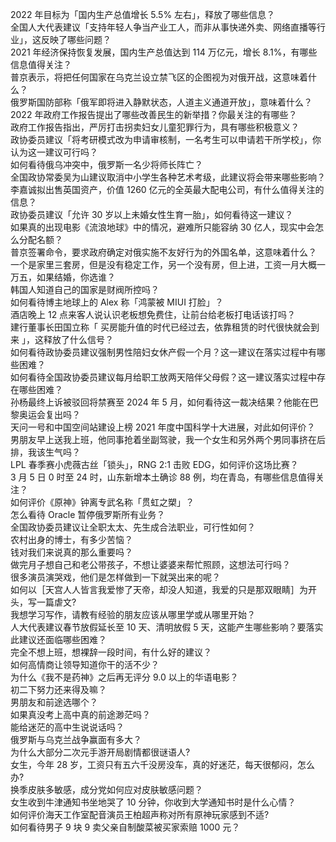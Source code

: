 2022 年目标为「国内生产总值增长 5.5% 左右」，释放了哪些信息？  
全国人大代表建议「支持年轻人争当产业工人，而非从事快递外卖、网络直播等行业」，这反映了哪些问题？  
2021 年经济保持恢复发展，国内生产总值达到 114 万亿元，增长 8.1%，有哪些信息值得关注？  
普京表示，将把任何国家在乌克兰设立禁飞区的企图视为对俄开战，这意味着什么？  
俄罗斯国防部称「俄军即将进入静默状态，人道主义通道开放」，意味着什么？  
2022 年政府工作报告提出了哪些改善民生的新举措？你最关注的有哪些？  
政府工作报告指出，严厉打击拐卖妇女儿童犯罪行为，具有哪些积极意义？  
政协委员建议「将考研模式改为申请审核制，一名考生可以申请若干所学校」，你认为这一建议可行吗？  
如何看待俄乌冲突中，俄罗斯一名少将师长阵亡？  
全国政协常委吴为山建议取消中小学生各种艺术考级，此建议将会带来哪些影响？  
李嘉诚拟出售英国资产，价值 1260 亿元的全英最大配电公司，有什么值得关注的信息？  
政协委员建议「允许 30 岁以上未婚女性生育一胎」，如何看待这一建议？  
如果真的出现电影《流浪地球》中的情况，避难所只能容纳 30 亿人，现实中会怎么分配名额？  
普京签署命令，要求政府确定对俄实施不友好行为的外国名单，这意味着什么？  
一个是家里三套房，但是没有稳定工作，另一个没有房，但上进，工资一月大概一万五，如果结婚，你选谁？  
韩国人知道自己的国家是财阀所控吗？  
如何看待博主地球上的 Alex 称「鸿蒙被 MIUI 打脸」？  
酒店晚上 12 点来客人说认识老板想免费住，让前台给老板打电话该打吗？  
建行董事长田国立称「 买房能升值的时代已经过去，依靠租赁的时代很快就会到来 」，这释放了什么信号？  
如何看待政协委员建议强制男性陪妇女休产假一个月？这一建议在落实过程中有哪些困难？  
如何看待全国政协委员建议每月给职工放两天陪伴父母假？这一建议落实过程中存在哪些困难？  
孙杨最终上诉被驳回将禁赛至 2024 年 5 月，如何看待这一裁决结果？他能在巴黎奥运会复出吗？  
天问一号和中国空间站建设上榜 2021 年度中国科学十大进展，对此如何评价？  
男朋友早上送我上班，他同事抢着坐副驾驶，我一个女生和另外两个男同事挤在后排，我该生气吗？  
LPL 春季赛小虎薇古丝「锁头」，RNG 2:1 击败 EDG，如何评价这场比赛？  
3 月 5 日 0 时至 24 时，山东新增本土确诊 88 例，均在青岛，有哪些信息值得关注？  
如何评价《原神》钟离专武名称「贯虹之槊」？  
怎么看待 Oracle 暂停俄罗斯所有业务？  
全国政协委员建议让全职太太、先生成合法职业，可行性如何？  
农村出身的博士，有多少苦恼？  
钱对我们来说真的那么重要吗？  
做完月子想自己和老公带孩子，不想让婆婆来帮忙照顾，这想法可行吗？  
很多演员演哭戏，他们是怎样做到一下就哭出来的呢？  
如何以［天宫人人皆言我爱惨了天帝，却没人知道，我爱的只是那双眼睛］为开头，写一篇虐文?  
我想学习写作，请教有经验的朋友应该从哪里学或从哪里开始？  
人大代表建议春节放假延长至 10 天、清明放假 5 天，这能产生哪些影响？要落实此建议还面临哪些困难？  
完全不想上班，想裸辞一段时间，有什么好的建议？  
如何高情商让领导知道你干的活不少？  
为什么《我不是药神》之后再无评分 9.0 以上的华语电影？  
初二下努力还来得及嘛？  
男朋友和前途选哪个？  
如果真没考上高中真的前途渺茫吗？  
能给迷茫的高中生说说话吗？  
俄罗斯与乌克兰战争赢面有多大？  
为什么大部分二次元手游开局剧情都很谜语人?  
女生，今年 28 岁，工资只有五六千没房没车，真的好迷茫，每天很郁闷，怎么办?  
换季皮肤多敏感，成分党如何应对皮肤敏感问题？  
女生收到牛津通知书坐地哭了 10 分钟，你收到大学通知书时是什么心情？  
如何评价海天工作室配音演员王柏超声称对所有原神玩家感到不适?  
如何看待男子 9 块 9 卖父亲自制酸菜被买家索赔 1000 元？  

